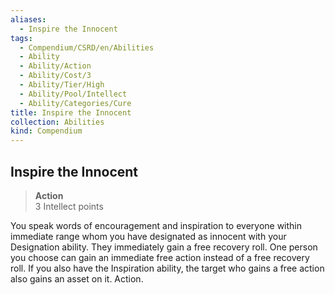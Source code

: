 ```yaml
---
aliases:
  - Inspire the Innocent
tags:
  - Compendium/CSRD/en/Abilities
  - Ability
  - Ability/Action
  - Ability/Cost/3
  - Ability/Tier/High
  - Ability/Pool/Intellect
  - Ability/Categories/Cure
title: Inspire the Innocent
collection: Abilities
kind: Compendium
---
```

## Inspire the Innocent  
>**Action**  
>3 Intellect points
  
You speak words of encouragement and inspiration to everyone within immediate range whom you have designated as innocent with your Designation ability. They immediately gain a free recovery roll. One person you choose can gain an immediate free action instead of a free recovery roll. If you also have the Inspiration ability, the target who gains a free action also gains an asset on it. Action.